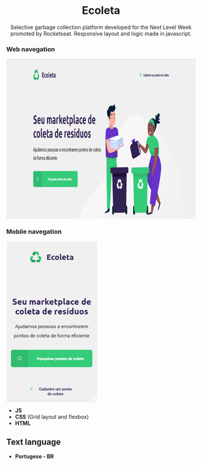 <h1 align="center">
Ecoleta</h1>
 
<p align="center">
Selective garbage collection platform developed for the Next Level Week promoted by Rocketseat. Responsive layout and logic made in javascript.</p> 

### Web navegation
<img src="https://github.com/jpm4rtinss/SiteEcoleta/blob/master/extras-aula-1/Homereadme.PNG" alt="home web"  height="425" align="center">

### Mobile navegation
<img src="https://github.com/jpm4rtinss/SiteEcoleta/blob/master/extras-aula-1/homemobreadme.PNG" alt="home web"  height="425" align="center">



- **JS**  
- **CSS** (Grid layout and flexbox)  
-  **HTML**

## Text language
- **Portugese - BR**
